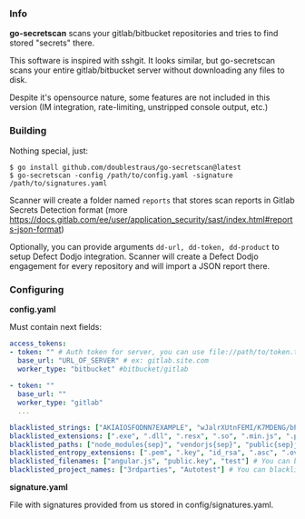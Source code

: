 ### Info
**go-secretscan** scans your gitlab/bitbucket repositories and tries to find stored "secrets" there.

This software is inspired with sshgit. It looks similar, but go-secretscan scans your entire gitlab/bitbucket server without downloading any files to disk.

Despite it's opensource nature, some features are not included in this version (IM integration, rate-limiting, unstripped console output, etc.)


### Building

Nothing special, just:
```shell
$ go install github.com/doublestraus/go-secretscan@latest
$ go-secretscan -config /path/to/config.yaml -signature /path/to/signatures.yaml
```
Scanner will create a folder named `reports` that stores scan reports in Gitlab Secrets Detection format (more https://docs.gitlab.com/ee/user/application_security/sast/index.html#reports-json-format)

Optionally, you can provide arguments `dd-url, dd-token, dd-product` to setup Defect Dodjo integration. Scanner will create a Defect Dodjo engagement for every repository and will import a JSON report there.


### Configuring

**config.yaml**

Must contain next fields:
```yaml
access_tokens:
- token: "" # Auth token for server, you can use file://path/to/token.txt form 
  base_url: "URL_OF_SERVER" # ex: gitlab.site.com
  worker_type: "bitbucket" #bitbucket/gitlab
  
- token: ""
  base_url: ""
  worker_type: "gitlab"
  ...

blacklisted_strings: ["AKIAIOSFODNN7EXAMPLE", "wJalrXUtnFEMI/K7MDENG/bPxRfiCYEXAMPLEKEY", "username:password", "sshpass -p $SSH_PASS"]
blacklisted_extensions: [".exe", ".dll", ".resx", ".so", ".min.js", ".pak", ".tar.xz", ".rar", ".gzip", ".jpg", ".iso", ".jpeg", ".png", ".gif", ".bmp", ".tiff", ".tif", ".psd", ".xcf", ".zip", ".tar.gz", ".ttf", ".lock", ".a"]
blacklisted_paths: ["node_modules{sep}", "vendorjs{sep}", "public{sep}js", "templates{sep}", "vendor{sep}bundle", "acme.sh{sep}", "boost{sep}", "jre{sep}lib", "vendor{sep}cache", "{sep}test{sep}", "{sep}tests{sep}", "example{sep}", "examples{sep}", ".vs{sep}"] # use {sep} for the OS' path seperator (i.e. / or \)
blacklisted_entropy_extensions: [".pem", ".key", "id_rsa", ".asc", ".ovpn", ".sqlite", ".sqlite3", ".log"] # You can blacklist file extensions
blacklisted_filenames: ["angular.js", "public.key", "test"] # You can blacklist filename 
blacklisted_project_names: ["3rdparties", "Autotest"] # You can blacklist path or concrete project name (path form)


```

**signature.yaml**

File with signatures provided from us stored in config/signatures.yaml.
